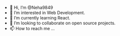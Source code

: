 - 👋 Hi, I’m @Neha9849
- 👀 I’m interested in Web Development.
- 🌱 I’m currently learning React.
- 💞️ I’m looking to collaborate on open source projects.
- 📫 How to reach me ...

<!---
Neha9849/Neha9849 is a ✨ special ✨ repository because its `README.md` (this file) appears on your GitHub profile.
You can click the Preview link to take a look at your changes.
--->
